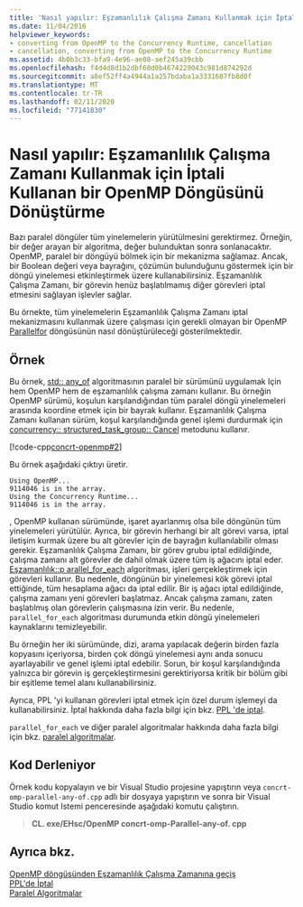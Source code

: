 ```yaml
---
title: 'Nasıl yapılır: Eşzamanlılık Çalışma Zamanı Kullanmak için İptali Kullanan bir OpenMP Döngüsünü Dönüştürme'
ms.date: 11/04/2016
helpviewer_keywords:
- converting from OpenMP to the Concurrency Runtime, cancellation
- cancellation, converting from OpenMP to the Concurrency Runtime
ms.assetid: 4b0b3c33-bfa9-4e96-ae08-aef245a39cbb
ms.openlocfilehash: f4d4d8d1b2dbf60d0b4674229043c981d874292d
ms.sourcegitcommit: a8ef52ff4a4944a1a257bdaba1a3331607fb8d0f
ms.translationtype: MT
ms.contentlocale: tr-TR
ms.lasthandoff: 02/11/2020
ms.locfileid: "77141830"
---
```

# <a name="how-to-convert-an-openmp-loop-that-uses-cancellation-to-use-the-concurrency-runtime"></a>Nasıl yapılır: Eşzamanlılık Çalışma Zamanı Kullanmak için İptali Kullanan bir OpenMP Döngüsünü Dönüştürme

Bazı paralel döngüler tüm yinelemelerin yürütülmesini gerektirmez. Örneğin, bir değer arayan bir algoritma, değer bulunduktan sonra sonlanacaktır. OpenMP, paralel bir döngüyü bölmek için bir mekanizma sağlamaz. Ancak, bir Boolean değeri veya bayrağını, çözümün bulunduğunu göstermek için bir döngü yinelemesi etkinleştirmek üzere kullanabilirsiniz. Eşzamanlılık Çalışma Zamanı, bir görevin henüz başlatılmamış diğer görevleri iptal etmesini sağlayan işlevler sağlar.

Bu örnekte, tüm yinelemelerin Eşzamanlılık Çalışma Zamanı iptal mekanizmasını kullanmak üzere çalışması için gerekli olmayan bir OpenMP [Parallel](../../parallel/concrt/how-to-use-parallel-invoke-to-write-a-parallel-sort-routine.md#parallel)[for](../../parallel/openmp/reference/for-openmp.md) döngüsünün nasıl dönüştürüleceği gösterilmektedir.

## <a name="example"></a>Örnek

Bu örnek, [std:: any_of](../../standard-library/algorithm-functions.md#any_of) algoritmasının paralel bir sürümünü uygulamak Için hem OpenMP hem de eşzamanlılık çalışma zamanı kullanır. Bu örneğin OpenMP sürümü, koşulun karşılandığından tüm paralel döngü yinelemeleri arasında koordine etmek için bir bayrak kullanır. Eşzamanlılık Çalışma Zamanı kullanan sürüm, koşul karşılandığında genel işlemi durdurmak için [concurrency:: structured_task_group:: Cancel](reference/structured-task-group-class.md#cancel) metodunu kullanır.

[!code-cpp[concrt-openmp#2](../../parallel/concrt/codesnippet/cpp/convert-an-openmp-loop-that-uses-cancellation_1.cpp)]

Bu örnek aşağıdaki çıktıyı üretir.

```Output
Using OpenMP...
9114046 is in the array.
Using the Concurrency Runtime...
9114046 is in the array.
```

, OpenMP kullanan sürümünde, işaret ayarlanmış olsa bile döngünün tüm yinelemeleri yürütülür. Ayrıca, bir görevin herhangi bir alt görevi varsa, iptal iletişim kurmak üzere bu alt görevler için de bayrağın kullanılabilir olması gerekir. Eşzamanlılık Çalışma Zamanı, bir görev grubu iptal edildiğinde, çalışma zamanı alt görevler de dahil olmak üzere tüm iş ağacını iptal eder. [Eşzamanlılık::p arallel_for_each](reference/concurrency-namespace-functions.md#parallel_for_each) algoritması, işleri gerçekleştirmek için görevleri kullanır. Bu nedenle, döngünün bir yinelemesi kök görevi iptal ettiğinde, tüm hesaplama ağacı da iptal edilir. Bir iş ağacı iptal edildiğinde, çalışma zamanı yeni görevleri başlatmaz. Ancak çalışma zamanı, zaten başlatılmış olan görevlerin çalışmasına izin verir. Bu nedenle, `parallel_for_each` algoritması durumunda etkin döngü yinelemeleri kaynaklarını temizleyebilir.

Bu örneğin her iki sürümünde, dizi, arama yapılacak değerin birden fazla kopyasını içeriyorsa, birden çok döngü yinelemesi aynı anda sonucu ayarlayabilir ve genel işlemi iptal edebilir. Sorun, bir koşul karşılandığında yalnızca bir görevin iş gerçekleştirmesini gerektiriyorsa kritik bir bölüm gibi bir eşitleme temel alanı kullanabilirsiniz.

Ayrıca, PPL 'yi kullanan görevleri iptal etmek için özel durum işlemeyi da kullanabilirsiniz. İptal hakkında daha fazla bilgi için bkz. [PPL 'de iptal](cancellation-in-the-ppl.md).

`parallel_for_each` ve diğer paralel algoritmalar hakkında daha fazla bilgi için bkz. [paralel algoritmalar](../../parallel/concrt/parallel-algorithms.md).

## <a name="compiling-the-code"></a>Kod Derleniyor

Örnek kodu kopyalayın ve bir Visual Studio projesine yapıştırın veya `concrt-omp-parallel-any-of.cpp` adlı bir dosyaya yapıştırın ve sonra bir Visual Studio komut Istemi penceresinde aşağıdaki komutu çalıştırın.

> **CL. exe/EHsc/OpenMP concrt-omp-Parallel-any-of. cpp**

## <a name="see-also"></a>Ayrıca bkz.

[OpenMP döngüsünden Eşzamanlılık Çalışma Zamanına geçiş](../../parallel/concrt/migrating-from-openmp-to-the-concurrency-runtime.md)<br/>
[PPL'de İptal](cancellation-in-the-ppl.md)<br/>
[Paralel Algoritmalar](../../parallel/concrt/parallel-algorithms.md)
